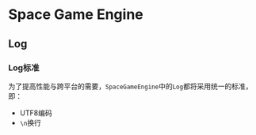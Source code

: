 ﻿# Space Game Engine
## Log
### Log标准
为了提高性能与跨平台的需要，`SpaceGameEngine`中的`Log`都将采用统一的标准，即：
* UTF8编码
* `\n`换行